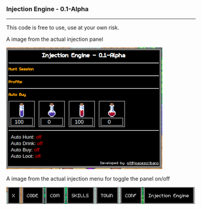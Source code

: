 ### Injection Engine - 0.1-Alpha
----
This code is free to use, use at your own risk.


A image from the actual injection panel

![Injection Panel](https://github.com/joaoescribano/AdventureLand-InjectionEngine/blob/master/imgs/panel.png)


A image from the actual injection menu for toggle the panel on/off

![Injection Menu](https://github.com/joaoescribano/AdventureLand-InjectionEngine/blob/master/imgs/menu.png)
